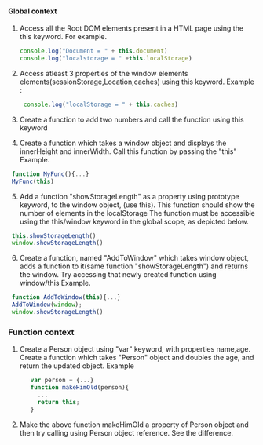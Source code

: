 #### Global context

1. Access all the Root DOM elements present in a HTML page using the this keyword.
    For example.

    ```javascript
    console.log("Document = " + this.document)
    console.log("localstorage = " +this.localStorage)
    ```
2. Access atleast 3 properties of the window elements elements(sessionStorage,Location,caches) using this keyword.
Example :
   ```javascript
    console.log("localStorage = " + this.caches)
   ```

3. Create a function to add two numbers and call the function using this keyword
4. Create a function which takes a window object and displays the innerHeight and innerWidth. Call this function by passing the "this"
Example.

  ```javascript
   function MyFunc(){...}
   MyFunc(this)
  ```
5. Add a function "showStorageLength" as a property using prototype keyword, to the window object, (use this). This function should show the number of elements in the localStorage The function must be accessible using the this/window keyword in the global scope, as depicted below.
  ```javascript
   this.showStorageLength()
   window.showStorageLength()
  ```
6. Create a function, named "AddToWindow" which takes window object, adds a function to it(same function "showStorageLength") and returns the window. Try accessing that newly created function using window/this
Example.

  ```javascript
   function AddToWindow(this){...}
   AddToWindow(window);
   window.showStorageLength()
  ```
### Function context

1. Create a Person object using "var" keyword, with properties name,age. Create a function which takes "Person" object and doubles the age, and return the updated object.
Example
   ```javascript
      var person = {...}
      function makeHimOld(person){
        ...
        return this;
      }
2. Make the above function makeHimOld a property of Person object and then try calling using Person object reference. See the difference.

